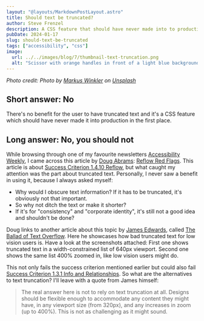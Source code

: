```yaml
---
layout: "@layouts/MarkdownPostLayout.astro"
title: Should text be truncated?
author: Steve Frenzel
description: A CSS feature that should have never made into to production, and why you sh...
pubDate: 2024-01-17
slug: should-text-be-truncated
tags: ["accessibility", "css"]
image:
  url: ../../images/blog/7/thumbnail-text-truncation.png
  alt: "Scissor with orange handles in front of a light blue background. The words 'Success Criterion 1.4.10 Reflow' are fragmented and seem to be cut off. Also the word 'Reflow' has been truncated."
---
```


_Photo credit: Photo by [Markus Winkler](https://unsplash.com/@markuswinkler?utm_content=creditCopyText&utm_medium=referral&utm_source=unsplash) on [Unsplash](https://unsplash.com/photos/silver-scissors-on-blue-surface-bNhCzmKZ_dI?utm_content=creditCopyText&utm_medium=referral&utm_source=unsplash)_

## Short answer: No

There's no benefit for the user to have truncated text and it's a CSS feature which should have never made it into production in the first place.

## Long answer: No, you should not

While browsing through one of my favourite newsletters [Accessibility Weekly](https://a11yweekly.com/), I came across this article by [Doug Abrams](https://www.tpgi.com/author/doug/): [Reflow Red Flags](https://www.tpgi.com/reflow-red-flags/). This article is about [Success Criterion 1.4.10 Reflow](https://www.w3.org/TR/WCAG21/#reflow), but what caught my attention was the part about truncated text. Personally, I never saw a benefit in using it, because I always asked myself:

- Why would I obscure text information? If it has to be truncated, it's obviously not that important.
- So why not ditch the text or make it shorter?
- If it's for "consistency" and "corporate identity", it's still not a good idea and shouldn't be done?

Doug links to another article about this topic by [James Edwards](https://www.tpgi.com/author/brothercake/), called [The Ballad of Text Overflow](https://www.tpgi.com/the-ballad-of-text-overflow/). Here he showcases how bad truncated text for low vision users is. Have a look at the screenshots attached: First one shows truncated text in a width-constrained list of 640px viewport. Second one shows the same list 400% zoomed in, like low vision users might do.

This not only fails the success criterion mentioned earlier but could also fail [Success Criterion 1.3.1 Info and Relationships](https://www.w3.org/TR/WCAG/#info-and-relationships). So what are the alternatives to text truncation? I'll leave with a quote from James himself:

> The real answer here is not to rely on text truncation at all.
> Designs should be flexible enough to accommodate any content they might have, in any viewport size (from 320px), and any increases in zoom (up to 400%).
> This is not as challenging as it might sound.

